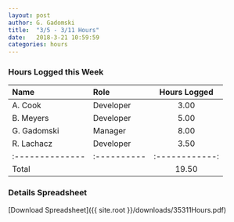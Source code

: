 ```yaml
---
layout: post
author: G. Gadomski
title:  "3/5 - 3/11 Hours"
date:   2018-3-21 10:59:59
categories: hours
---
```


### Hours Logged this Week

| Name          | Role      | Hours Logged |
|:--------------|:----------|:------------:|
| A. Cook       | Developer | 3.00         |
| B. Meyers     | Developer | 5.00         |
| G. Gadomski   | Manager   | 8.00         |
| R. Lachacz    | Developer | 3.50         |
|:--------------|:----------|:------------:|
| Total         |           | 19.50        |


### Details Spreadsheet
[Download Spreadsheet]({{ site.root }}/downloads/35311Hours.pdf)